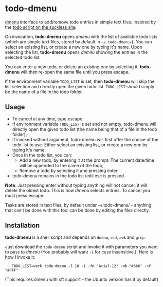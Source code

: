# todo-dmenu

[dmenu](https://wiki.archlinux.org/index.php/Dmenu) interface to add/remove todo entries in simple text files. Inspired by the [todo script on the suckless site](http://tools.suckless.org/dmenu/scripts/todo).

On invocation, **todo-dmenu** opens *dmenu* with the list of available todo lists (which are simple text files, stored by default in `~/.todo-dmenu/`). You can select an existing list, or create a new one by typing it's name. Upon selecting the list, **todo-dmenu** opens *demnu* showing the entries in the selected todo list.

You can enter a new todo, or delete an existing one by selecting it. **todo-dmenu** will then re-open the same file until you press escape.

If the environment variable `TODO_LIST` is set, then **todo-dmenu** will skip the list selection and directly open the given todo list. `TODO_LIST` should simply be the name of a file in the todo folder.

## Usage

- To cancel at any time, type escape;
- If environment variable `TODO_LIST` is set and not empty, todo-dmenu 
  will directly open the given todo list (the name being that of a file in the
  todo folder);
- If invoked without argument, todo-dmenu will first offer the choice of the todo
  list to use. Either select an existing list, or create a new one by typing it's
  name;
- Once in the todo list, you can:
    - Add a new todo, by entering it at the prompt. The current date/time
      will be appended to the name of the todo;
    - Remove a todo by selecting it and pressing enter.
- todo-dmenu remains in the todo list until esc is pressed


**Note**: Just pressing enter without typing anything will not cancel, it will delete the oldest todo. This is how *dmenu* selects entries. To cancel you must press escape.

Tasks are stored in text files, by default under ~/.todo-dmenu/ - anything that can't be done with this tool can be done by editing the files directly.

## Installation

**todo-dmenu** is a shell script and depends on `dmenu`, `sed`, `awk` and `grep`.

Just download the `todo-dmenu` script and invoke it with parameters you want to pass to *dmenu* (You probably will want `-i` for case insensitive.). Here is how I invoke it:

```
   TODO_LIST=work todo-dmenu -l 10 -i -fn "Arial-12" -nb "#666" -nf "#FFF"
```

(This requires dmenu with xft support - the Ubuntu version has it by default)
